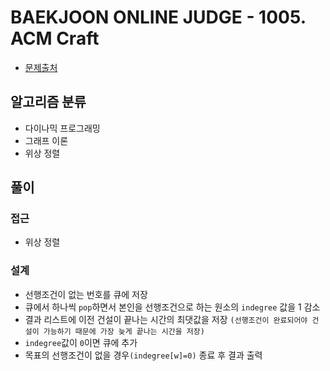 # BAEKJOON ONLINE JUDGE - 1005. ACM Craft

* [문제출처](https://www.acmicpc.net/problem/1005 "1005. ACM Craft")

## 알고리즘 분류
- 다이나믹 프로그래밍
- 그래프 이론
- 위상 정렬

## 풀이

### 접근
- 위상 정렬

### 설계
- 선행조건이 없는 번호를 큐에 저장
- 큐에서 하나씩 `pop`하면서 본인을 선행조건으로 하는 원소의 `indegree` 값을 1 감소
- 결과 리스트에 이전 건설이 끝나는 시간의 최댓값을 저장 `(선행조건이 완료되어야 건설이 가능하기 때문에 가장 늦게 끝나는 시간을 저장)`
- `indegree`값이 `0`이면 큐에 추가
- 목표의 선행조건이 없을 경우`(indegree[w]=0)` 종료 후 결과 출력